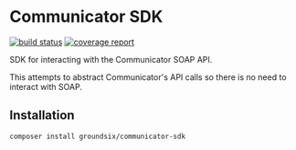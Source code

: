 Communicator SDK
================

[![build status](https://gitlab.com/groundsix/communicator-sdk/badges/master/build.svg)](https://gitlab.com/groundsix/communicator-sdk/commits/master)
[![coverage report](https://gitlab.com/groundsix/communicator-sdk/badges/master/coverage.svg)](https://gitlab.com/groundsix/communicator-sdk/commits/master)

SDK for interacting with the Communicator SOAP API.

This attempts to abstract Communicator's API calls so there is no need to interact with SOAP.


Installation
-----------

```bash
composer install groundsix/communicator-sdk
```
